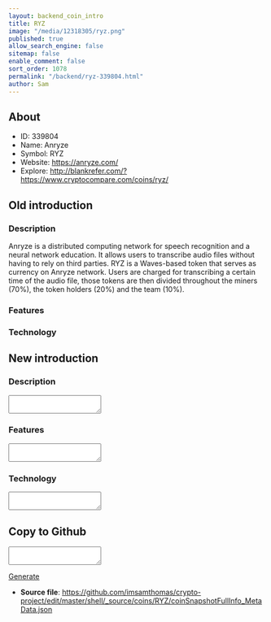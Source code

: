 ```yaml
---
layout: backend_coin_intro
title: RYZ
image: "/media/12318305/ryz.png"
published: true
allow_search_engine: false
sitemap: false
enable_comment: false
sort_order: 1078
permalink: "/backend/ryz-339804.html"
author: Sam
---
```


## About

- ID: 339804
- Name: Anryze
- Symbol: RYZ
- Website: https://anryze.com/
- Explore: http://blankrefer.com/?https://www.cryptocompare.com/coins/ryz/


## Old introduction

### Description

<p>Anryze is a distributed computing network for speech recognition and a neural network education. It allows users to transcribe audio files without having to rely on third parties. RYZ is a Waves-based token that serves as currency on Anryze network. Users are charged for transcribing a certain time of the audio file, those tokens are then divided throughout the miners (70%), the token holders (20%) and the team (10%).</p>

### Features


### Technology




## New introduction


### Description
<textarea id="meta_description" name="description"></textarea>

### Features
<textarea id="meta_features" name="features"></textarea>

### Technology
<textarea id="meta_technology" name="technology"></textarea>


## Copy to Github

<textarea id="coinsnapshotfullinfo_metadata"></textarea>

<a href="#gen" onclick="generateMetaDatJson()">Generate</a>

- **Source file**: <a href="https://github.com/imsamthomas/crypto-project/edit/master/shell/_source/coins/RYZ/coinSnapshotFullInfo_MetaData.json">https://github.com/imsamthomas/crypto-project/edit/master/shell/_source/coins/RYZ/coinSnapshotFullInfo_MetaData.json</a>

